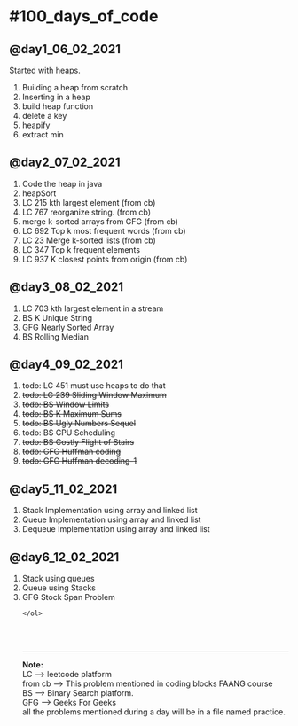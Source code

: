 <h1>#100_days_of_code</h1>
    <h2>@day1_06_02_2021</h2>
        Started with heaps.
        <ol>
        <li>Building a heap from scratch</li>
        <li>Inserting in a heap</li>
        <li>build heap function</li>
        <li>delete a key</li>
        <li>heapify</li>
        <li>extract min</li>
        </ol>
    <h2>@day2_07_02_2021</h2>
        <ol>
        <li>Code the heap in java</li>
        <li>heapSort</li>
        <li>LC 215 kth largest element (from cb)</li>
        <li>LC 767 reorganize string. (from cb)</li>
        <li>merge k-sorted arrays from GFG (from cb)</li>
        <li>LC 692 Top k most frequent words (from cb)</li>
        <li> LC 23 Merge k-sorted lists (from cb)</li>
        <li>LC 347 Top k frequent elements</li>
        <li>LC 937 K closest points from origin (from cb)</li>
        </ol>
    <h2>@day3_08_02_2021</h2>
        <ol>
        <li>LC 703 kth largest element in a stream</li>
        <li>BS K Unique String</li>
        <li>GFG Nearly Sorted Array</li>
        <li>BS Rolling Median</li>
        </ol>
    <h2>@day4_09_02_2021</h2>
        <ol>
            <s><li>todo: LC 451 must use heaps to do that</li></s>
            <s><li>todo: LC 239 Sliding Window Maximum</li></s>
            <s><li>todo: BS Window Limits</li></s>
            <s><li>todo: BS K Maximum Sums</li></s>
            <s><li>todo: BS Ugly Numbers Sequel</li></s>
            <s><li>todo: BS CPU Scheduling</li></s>
            <s><li>todo: BS Costly Flight of Stairs</li></s>
            <s><li>todo: GFG Huffman coding</li></s>
            <s><li>todo: GFG Huffman decoding-1 </li></s>
        </ol>
    <h2>@day5_11_02_2021</h2>
    <ol>
        <li>Stack Implementation using array and linked list</li>
        <li>Queue Implementation using array and linked list</li>
        <li>Dequeue Implementation using array and linked list</li>
    </ol>
    <h2>@day6_12_02_2021</h2>
    <ol>
        <li>Stack using queues</li>
        <li>Queue using Stacks</li>
        <li>GFG Stock Span Problem</li>
        
    </ol>

<br/>
<br/>
<hr>
<p>
    <b>Note: </b> <br/>
    LC --> leetcode platform <br/>
    from cb --> This problem mentioned in coding blocks FAANG course <br/>
    BS --> Binary Search platform. <br/>
    GFG --> Geeks For Geeks <br/>
    all the problems mentioned during a day will be in a file named practice.<br/>
</p>
    
